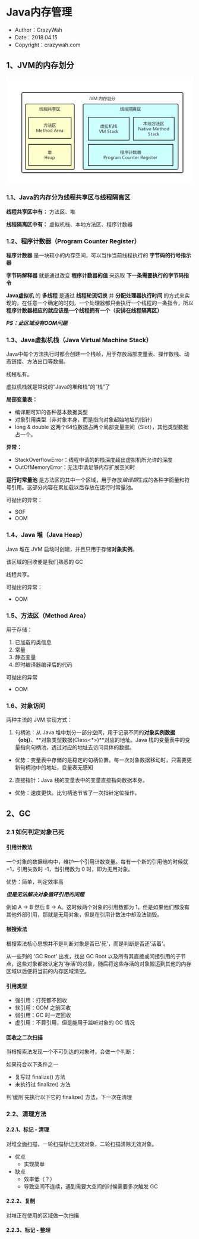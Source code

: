 # Java内存管理
* Author：CrazyWah
* Date：2018.04.15
* Copyright：crazywah.com


## 1、JVM的内存划分

![](picture/JVM_memory_structure_Colo_ver.png)

### 1.1、Java的内存分为线程共享区与线程隔离区

**线程共享区中有：** 方法区、堆

**线程隔离区中有：** 虚拟机栈、本地方法区、程序计数器

### 1.2、程序计数器（Program Counter Register）

**程序计数器** 是一块较小的内存空间，可以当作当前线程执行的 **字节码的行号指示器**

**字节码解释器** 就是通过改变 **程序计数器的值** 来选取 **下一条需要执行的字节码指令**

**Java虚拟机** 的 **多线程** 是通过 **线程轮流切换** 并 **分配处理器执行时间** 的方式来实现的，在任意一个确定的时刻，一个处理器都只会执行一个线程的一条指令，所以 **程序计数器相应的就应该是一个线程拥有一个（安排在线程隔离区）**

***PS：此区域没有OOM问题***

### 1.3、Java虚拟机栈（Java Virtual Machine Stack）

Java中每个方法执行时都会创建一个栈帧，用于存放局部变量表、操作数栈、动态链接、方法出口等数据。

线程私有。

虚拟机栈就是常说的“Java的堆和栈”的“栈”了

**局部变量表：**
  * 编译期可知的各种基本数据类型
  * 对象引用类型（非对象本身，而是指向对象起始地址的指针）
  * long & double 这两个64位数据占两个局部变量空间（Slot），其他类型数据占一个。

**异常：**
  * StackOverflowError：线程申请的的栈深度超出虚拟机所允许的深度
  * OutOfMemoryError：无法申请足够内存扩展空间时

**运行时常量池** 是方法区的其中一个区域，用于存放*编译期*生成的各种字面量和符号引用。这部分内容在累加载以后存放在运行时常量池。

可抛出的异常：
* SOF
* OOM

### 1.4、Java 堆（Java Heap）

Java 堆在 JVM 启动时创建，并且只用于存储**对象实例**。

该区域的回收便是我们熟悉的 GC

线程共享。


可抛出的异常：
* OOM

### 1.5、方法区（Method Area）

用于存储：
1. 已加载的类信息
2. 常量
3. 静态变量
4. 即时编译器编译后的代码

可抛出的异常
* OOM

### 1.6、对象访问

两种主流的 JVM 实现方式：
1. 句柄池：从 Java 堆中划分一部分空间，用于记录不同的**对象实例数据（obj）**、**对象类型数据(Class<*>)**对应的地址。Java 栈的变量表中的变量指向句柄池，透过对应的地址去访问具体的数据。
  * 优势：变量表中存储的是稳定的句柄位置。每一次对象数据移动时，只需要更新句柄池中的地址，变量表无感知
2. 直接指针：Java 栈的变量表中的变量直接指向数据本身。
  * 优势：速度更快。比句柄池节省了一次指针定位操作。

## 2、GC

### 2.1 如何判定对象已死

#### 引用计数法

一个对象的数据结构中，维护一个引用计数变量。每有一个新的引用他的时候就 +1，引用失效时 -1，当引用数为 0 时，即为无用对象。

优势：简单，判定效率高

***但是无法解决对象循环引用的问题***

例如 A -> B 然后 B -> A。这时候两个对象的引用数都为 1，但是如果他们都没有其他外部引用，那就是无用对象，但是在引用计数法中却没法销毁。

#### 根搜索法

根搜索法核心思想并不是判断对象是否已'死'，而是判断是否还'活着'。

从一些列的 'GC Root' 出发，找出 GC Root 以及所有其直接或间接引用的子节点，这些对象都被认定为'存活'的对象，随后将这些存活的对象搬运到其他的内存区域以后便将当前的内存区域清空。

#### 引用类型

* 强引用：打死都不回收
* 软引用：OOM 之前回收
* 弱引用：GC 时一定回收
* 虚引用：不算引用，但是能用于监听对象的 GC 情况

#### 回收之二次扫描

当根搜索法发现一个不可到达的对象时，会做一个判断：

如果符合以下条件之一

* 复写过 finalize() 方法
* 未执行过 finalize() 方法

判‘缓刑’先执行以下它的 finalize() 方法，下一次在清理

### 2.2、清理方法

#### 2.2.1、标记 - 清理

对堆全面扫描，一轮扫描标记无效对象，二轮扫描清除无效对象。

* 优点
  * 实现简单
* 缺点
  * 效率低（？）
  * 导致空间不连续，遇到需要大空间的时候需要多次触发 GC

#### 2.2.2、复制

对堆正在使用的区域做一次扫描

#### 2.2.3、标记 - 整理